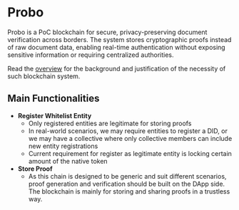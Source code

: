
# Probo

Probo is a PoC blockchain for secure, privacy-preserving document verification across borders. The system stores cryptographic proofs instead of raw document data, enabling real-time authentication without exposing sensitive information or requiring centralized authorities.

Read the [overview](OVERVIEW.md) for the background and justification of the necessity of such blockchain system.


## Main Functionalities
- **Register Whitelist Entity**
    - Only registered entities are legitimate for storing proofs
    - In real-world scenarios, we may require entities to register a DID, or we may have a collective where only collective members can include new entity registrations
    - Current requirement for register as legitimate entity is locking certain amount of the native token
- **Store Proof**
    - As this chain is designed to be generic and suit different scenarios, proof generation and verification should be built on the DApp side. The blockchain is mainly for storing and sharing proofs in a trustless way.



